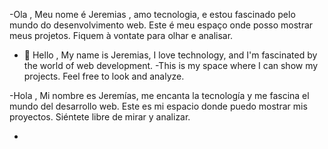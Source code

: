 -Ola ,
Meu nome é Jeremias , amo tecnologia, e estou fascinado pelo mundo do desenvolvimento web. 
Este é meu espaço onde posso mostrar meus projetos. Fiquem à vontate para olhar e analisar.

- 👋 Hello ,
My name is Jeremias, I love technology, and I'm fascinated by the world of web development. 
-This is my space where I can show my projects. Feel free to look and analyze.

-Hola ,
Mi nombre es Jeremías, me encanta la tecnología y me fascina el mundo del desarrollo web. 
Este es mi espacio donde puedo mostrar mis proyectos. Siéntete libre de mirar y analizar.

- 

<!---
gomesjeremias/gomesjeremias is a ✨ special ✨ repository because its `README.md` (this file) appears on your GitHub profile.
You can click the Preview link to take a look at your changes.
--->

